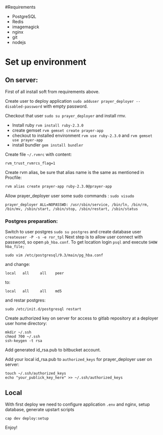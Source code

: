 #Requirements
 - PostgreSQL
 - Redis
 - imagemagick
 - nginx
 - git
 - nodejs

# Set up environment

## On server:

First of all install soft from requirements above.

Create user to deploy application `sudo adduser prayer_deployer --disabled-password` with empty password.

Checkout that user `sudo su prayer_deployer` and install rmv.

- Install ruby  `rvm install ruby-2.3.0`
- create gemset  `rvm gemset create prayer-app`
- checkout to installed environment `rvm use ruby-2.3.0` and `rvm gemset use prayer-app`
- install bundler `gem install bundler`

Create file `~/.rvmrc` with content:
```
rvm_trust_rvmrcs_flag=1
```

Create rvm alias, be sure that alias name is the same as mentioned in Procfile:
```sh
rvm alias create prayer-app ruby-2.3.0@prayer-app
```

Allow prayer_deployer user some sudo commands : `sudo visudo`
```
prayer_deployer ALL=NOPASSWD: /usr/sbin/service, /bin/ln, /bin/rm, /bin/mv, /sbin/start, /sbin/stop, /sbin/restart, /sbin/status
```

### Postgres preparation:
Switch to user postgres `sudo su postgres` and create database user `createuser -P -s -e ror_tpl`
Next step is to allow user connect with password, so open `pb_hba.conf`. To get location login `psql` and execute `SHOW hba_file;`

```
sudo vim /etc/postgresql/9.3/main/pg_hba.conf
```

and change:

```
local   all     all    peer
```
to:

```
local   all     all    md5
```
and restar postgres:

```
sudo /etc/init.d/postgresql restart
```

Create authorized key on server for access to gitlab repository at a deployer user home directory:
```
mkdir ~/.ssh
chmod 700 ~/.ssh
ssh-keygen -t rsa
```
Add generated id_rsa.pub to bitbucket account.

Add your local id_rsa.pub to `authorized_keys` for prayer_deployer user on server:
```
touch ~/.ssh/authorized_keys
echo "your_publick_key_here" >> ~/.ssh/authorized_keys
```

## Local
With first deploy we need to configure application `.env` and nginx, setup database, generate upstart scripts

```
cap dev deploy:setup
```

Enjoy!
